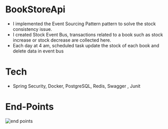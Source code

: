 # BookStoreApi

* I implemented the Event Sourcing Pattern pattern to solve the stock consistency issue. 
* I created Stock Event Bus, transactions related to a book such as stock increase or stock decrease are collected here.
* Each day at 4 am, scheduled task update the stock of each book and delete data in event bus 

# Tech 
* Spring Security, Docker, PostgreSQL, Redis, Swagger , Junit

# End-Points 

![end points](https://user-images.githubusercontent.com/57045507/163176140-1524f85f-fc8a-4286-833e-bde78d4b83ed.PNG)
